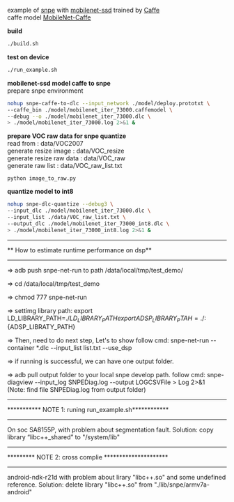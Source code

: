 example of [snpe](https://developer.qualcomm.com/software/qualcomm-neural-processing-sdk) with [mobilenet-ssd](https://github.com/chuanqi305/MobileNet-SSD)
trained by [Caffe](https://github.com/weiliu89/caffe/tree/ssd)  
caffe model [MobileNet-Caffe](https://github.com/shicai/MobileNet-Caffe)

**build**
```bash
./build.sh
```
**test on device**
```bash
./run_example.sh
```

**mobilenet-ssd model caffe to snpe**  
prepare snpe environment
```bash
nohup snpe-caffe-to-dlc --input_network ./model/deploy.prototxt \
--caffe_bin ./model/mobilenet_iter_73000.caffemodel \
--debug --o ./model/mobilenet_iter_73000.dlc \
> ./model/mobilenet_iter_73000.log 2>&1 &
```

**prepare VOC raw data for snpe quantize**  
read from : data/VOC2007  
generate resize image : data/VOC_resize  
generate resize raw data : data/VOC_raw  
generate raw list : data/VOC_raw_list.txt  
```
python image_to_raw.py
```  

**quantize model to int8**
```bash
nohup snpe-dlc-quantize --debug3 \
--input_dlc ./model/mobilenet_iter_73000.dlc \
--input_list ./data/VOC_raw_list.txt \
--output_dlc ./model/mobilenet_iter_73000_int8.dlc \
> ./model/mobilenet_iter_73000_int8.log 2>&1 &
```



***********************************************
** How to estimate runtime performance on dsp**  
***********************************************

=> adb push snpe-net-run to path /data/local/tmp/test_demo/

=> cd /data/local/tmp/test_demo

=> chmod 777 snpe-net-run 

=> settimg library path:
   export LD_LIBRARY_PATH=./${LD_LIBRARY_PATH}
   export ADSP_LIBRARY_PTAH=./:${ADSP_LIBRATY_PATH}

=> Then, need to do next step, Let's to show follow cmd:
   snpe-net-run --container *.dlc --input_list list.txt --use_dsp 

=> if running is successful, we can have one output folder.
   
=> adb pull output folder to your local snpe develop path. follow cmd:
   snpe-diagview --input_log SNPEDiag.log --output LOGCSVFile > Log 2>&1   
  (Note: find file SNPEDiag.log from output folder) 




*****************************************************
*********** NOTE 1: runing run_example.sh************
*****************************************************

On soc SA8155P, with problem about segmentation fault. 
Solution: 
copy library “libc++_shared” to "/system/lib" 

*****************************************************
********* NOTE 2: cross complie *********************
*****************************************************

android-ndk-r21d with problem about lirary "libc++.so" and some undefined reference.
Solution:
delete library "libc++.so" from "./lib/snpe/armv7a-android"  


